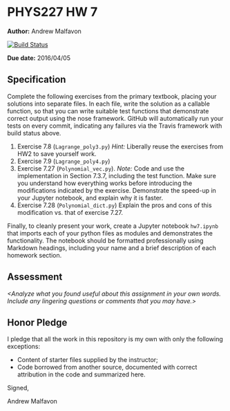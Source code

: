 # PHYS227 HW 7

**Author:** Andrew Malfavon 

[![Build Status](https://travis-ci.org/chapman-phys227-2016s/hw-7-malfa100.svg?branch=master)](https://travis-ci.org/chapman-phys227-2016s/hw-7-malfa100)

**Due date:** 2016/04/05

## Specification

Complete the following exercises from the primary textbook, placing your solutions into separate files. In each file, write the solution as a callable function, so that you can write suitable test functions that demonstrate correct output using the nose framework. GitHub will automatically run your tests on every commit, indicating any failures via the Travis framework with build status above.

1. Exercise 7.8 (```Lagrange_poly3.py```) *Hint:* Liberally reuse the exercises from HW2 to save yourself work.
1. Exercise 7.9 (```Lagrange_poly4.py```) 
1. Exercise 7.27 (```Polynomial_vec.py```). *Note:* Code and use the implementation in Section 7.3.7, including the test function.  Make sure you understand how everything works before introducing the modifications indicated by the exercise. Demonstrate the speed-up in your Jupyter notebook, and explain why it is faster.
1. Exercise 7.28 (```Polynomial_dict.py```) Explain the pros and cons of this modification vs. that of exercise 7.27.

Finally, to cleanly present your work, create a Jupyter notebook ```hw7.ipynb``` that imports each of your python files as modules and demonstrates the functionality. The notebook should be formatted professionally using Markdown headings, including your name and a brief description of each homework section.

## Assessment

_\<Analyze what you found useful about this assignment in your own words. Include any lingering questions or comments that you may have.\>_

## Honor Pledge

I pledge that all the work in this repository is my own with only the following exceptions:

* Content of starter files supplied by the instructor;
* Code borrowed from another source, documented with correct attribution in the code and summarized here.

Signed,

Andrew Malfavon
